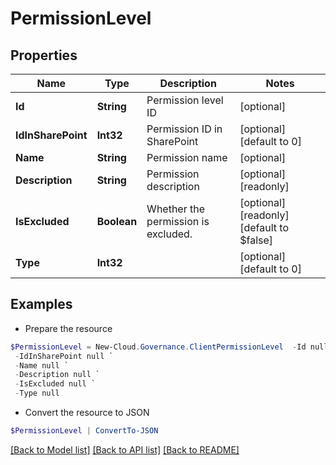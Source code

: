 # PermissionLevel
## Properties

Name | Type | Description | Notes
------------ | ------------- | ------------- | -------------
**Id** | **String** | Permission level ID | [optional] 
**IdInSharePoint** | **Int32** | Permission ID in SharePoint | [optional] [default to 0]
**Name** | **String** | Permission name | [optional] 
**Description** | **String** | Permission description | [optional] [readonly] 
**IsExcluded** | **Boolean** | Whether the permission is excluded. | [optional] [readonly] [default to $false]
**Type** | **Int32** |  | [optional] [default to 0]

## Examples

- Prepare the resource
```powershell
$PermissionLevel = New-Cloud.Governance.ClientPermissionLevel  -Id null `
 -IdInSharePoint null `
 -Name null `
 -Description null `
 -IsExcluded null `
 -Type null
```

- Convert the resource to JSON
```powershell
$PermissionLevel | ConvertTo-JSON
```

[[Back to Model list]](../README.md#documentation-for-models) [[Back to API list]](../README.md#documentation-for-api-endpoints) [[Back to README]](../README.md)

